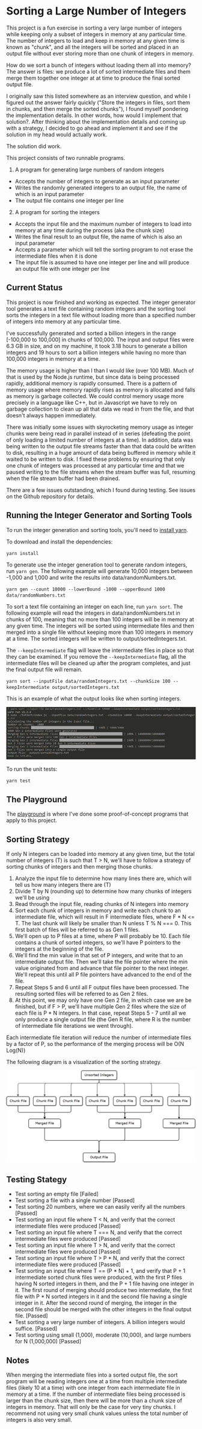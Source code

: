 # Sorting a Large Number of Integers

This project is a fun exercise in sorting a very large number of integers while keeping only a subset of integers in memory at any particular time. The number of integers to load and keep in memory at any given time is known as "chunk", and all the integers will be sorted and placed in an output file without ever storing more than one chunk of integers in memory.

How do we sort a bunch of integers without loading them all into memory? The answer is files: we produce a lot of sorted intermediate files and them merge them together one integer at at time to produce the final sorted output file.

I originally saw this listed somewhere as an interview question, and while I figured out the answer fairly quickly ("Store the integers in files, sort them in chunks, and then merge the sorted chunks"), I found myself pondering the implementation details. In other words, how would I implement that solution?. After thinking about the implementation details and coming up with a strategy, I decided to go ahead and implement it and see if the solution in my head would actually work.

The solution did work.

This project consists of two runnable programs.

1. A program for generating large numbers of random integers
  - Accepts the number of integers to generate as an input parameter
  - Writes the randomly generated integers to an output file, the name of which is an input parameter
  - The output file contains one integer per line
2. A program for sorting the integers
  - Accepts the input file and the maximum number of integers to load into memory at any time during the process (aka the chunk size)
  - Writes the final result to an output file, the name of which is also an input parameter
  - Accepts a parameter which will tell the sorting program to not erase the intermediate files when it is done
  - The input file is assumed to have one integer per line and will produce an output file with one integer per line

## Current Status

This project is now finished and working as expected. The integer generator tool generates a text file containing random integers and the sorting tool sorts the integers in a text file without loading more than a specified number of integers into memory at any particular time.

I've successfully generated and sorted a billion integers in the range [-100,000 to 100,000] in chunks of 100,000. The input and output files were 6.3 GB in size, and on my machine, it took 3.18 hours to generate a billion integers and 19 hours to sort a billion integers while having no more than 100,000 integers in memory at a time.

The memory usage is higher than I than I would like (over 100 MB). Much of that is used by the Node.js runtime, but since data is being processed rapidly, additional memory is rapidly consumed. There is a pattern of memory usage where memory rapidly rises as memory is allocated and falls as memory is garbage collected. We could control memory usage more precisely in a language like C++, but in Javascript we have to rely on garbage collection to clean up all that data we read in from the file, and that doesn't always happen immediately.

There was initially some issues with skyrocketing memory usage as integer chunks were being read in parallel instead of in series (defeating the point of only loading a limited number of integers at a time). In addition, data was being written to the output file streams faster than that data could be written to disk, resulting in a huge amount of data being buffered in memory while it waited to be written to disk. I fixed these problems by ensuring that only one chunk of integers was processed at any particular time and that we paused writing to the file streams when the stream buffer was full, resuming when the file stream buffer had been drained.

There are a few issues outstanding, which I found during testing. See issues on the Github repository for details.

## Running the Integer Generator and Sorting Tools

To run the integer generation and sorting tools, you'll need to [install yarn](https://yarnpkg.com/lang/en/docs/install/). 

To download and install the dependencies:

```
yarn install
```

To generate use the integer generation tool to generate random integers, run ```yarn gen```. The following example will generate 10,000 integers between -1,000 and 1,000 and write the results into data/randomNumbers.txt.

```
yarn gen --count 10000 --lowerBound -1000 --upperBound 1000 data/randomNumbers.txt
```

To sort a text file containing an integer on each line, run ```yarn sort```. The following example will read the integers in data/randomNumbers.txt in chunks of 100, meaning that no more than 100 integers will be in memory at any given time. The integers will be sorted using intermediate files and then merged into a single file without keeping more than 100 integers in memory at a time. The sorted integers will be written to output/sortedIntegers.txt.

The ```--keepIntermediate``` flag will leave the intermediate files in place so that they can be examined. If you remove the ```--keepIntermediate``` flag, all the intermediate files will be cleaned up after the program completes, and just the final output file will remain.

```
yarn sort --inputFile data/randomIntegers.txt --chunkSize 100 --keepIntermediate output/sortedIntegers.txt
```

This is an example of what the output looks like when sorting integers.

![Command Line Output](doc/SortingOutputExample.png)

To run the unit tests:

```
yarn test
```

## The Playground

The [playground](playground/README.md) is where I've done some proof-of-concept programs that apply to this project.
  
## Sorting Strategy

If only N integers can be loaded into memory at any given time, but the total number of integers (T) is such that T > N, we'll have to follow a strategy of sorting chunks of integers and then merging those chunks.

1. Analyze the input file to determine how many lines there are, which will tell us how many integers there are (T)
2. Divide T by N (rounding up) to determine how many chunks of integers we'll be using
3. Read through the input file, reading chunks of N integers into memory
4. Sort each chunk of integers in memory and write each chunk to an intermediate file, which will result in F intermediate files, where F * N <= T. The last chunk will likely be smaller than N unless T % N === 0. This first batch of files will be referred to as Gen 1 files.
5. We'll open up to P files at a time, where P will probably be 10. Each file contains a chunk of sorted integers, so we'll have P pointers to the integers at the beginning of the file.
6. We'll find the min value in that set of P integers, and write that to an intermediate output file. Then we'll take the file pointer where the min value originated from and advance that file pointer to the next integer. We'll repeat this until all P file pointers have advanced to the end of the file.
7. Repeat Steps 5 and 6 until all F output files have been processed. The resulting sorted files will be referred to as Gen 2 files. 
8. At this point, we may only have one Gen 2 file, in which case we are be finished, but if F > P, we'll have multiple Gen 2 files where the size of each file is P * N integers. In that case, repeat Steps 5 - 7 until all we only produce a single output file (the Gen R file, where R is the number of intermediate file iterations we went through). 

Each intermediate file iteration will reduce the number of intermediate files by a factor of P, so the performance of the merging process will be O(N Log(N))

The following diagram is a visualization of the sorting strategy.

![Sorting Stategy Diagram](doc/IntegerSortingProcess.png)

## Testing Stategy

- Test sorting an empty file [Failed]
- Test sorting a file with a single number [Passed]
- Test sorting 20 numbers, where we can easily verify all the numbers [Passed]
- Test sorting an input file where T < N, and verify that the correct intermediate files were produced [Passed]
- Test sorting an input file where T === N, and verify that the correct intermediate files were produced [Passed]
- Test sorting an input file where T > N, and verify that the correct intermediate files were produced [Passed]
- Test sorting an input file where T > P * N, and verify that the correct intermediate files were produced [Passed]
- Test sorting an input file where T == (P * N) + 1, and verify that P + 1 intermediate sorted chunk files were produced, with the first P files having N sorted integers in them, and the P + 1 file having one integer in it. The first round of merging should produce two intermediate, the first file with P * N sorted integers in it and the second file having a single integer in it. After the second round of merging, the integer in the second file should be merged with the other integers in the final output file. [Passed]
- Test sorting a very large number of integers. A billion integers would suffice. [Passed]
- Test sorting using small (1,000), moderate (10,000), and large numbers for N (1,000,000) [Passed]

## Notes

When merging the intermediate files into a sorted output file, the sort program will be reading integers one at a time from multiple intermediate files (likely 10 at a time) with one integer from each intermediate file in memory at a time. If the number of intermediate files being processed is larger than the chunk size, then there will be more than a chunk size of integers in memory. That will only be the case for very tiny chunks. I recommend not using very small chunk values unless the total number of integers is also very small.
